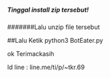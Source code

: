 ##### Tinggal install zip tersebut!

#######Lalu unzip file tersebut

##Lalu Ketik python3 BotEater.py

ok Terimackasih

Id line : line.me/ti/p/~tkr.69
